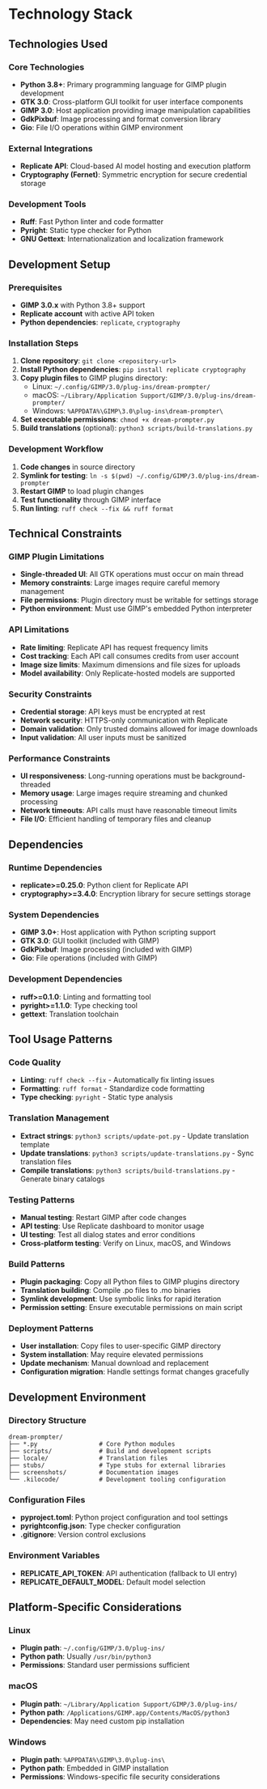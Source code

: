 # Technology Stack

## Technologies Used

### Core Technologies
- **Python 3.8+**: Primary programming language for GIMP plugin development
- **GTK 3.0**: Cross-platform GUI toolkit for user interface components
- **GIMP 3.0**: Host application providing image manipulation capabilities
- **GdkPixbuf**: Image processing and format conversion library
- **Gio**: File I/O operations within GIMP environment

### External Integrations
- **Replicate API**: Cloud-based AI model hosting and execution platform
- **Cryptography (Fernet)**: Symmetric encryption for secure credential storage

### Development Tools
- **Ruff**: Fast Python linter and code formatter
- **Pyright**: Static type checker for Python
- **GNU Gettext**: Internationalization and localization framework

## Development Setup

### Prerequisites
- **GIMP 3.0.x** with Python 3.8+ support
- **Replicate account** with active API token
- **Python dependencies**: `replicate`, `cryptography`

### Installation Steps
1. **Clone repository**: `git clone <repository-url>`
2. **Install Python dependencies**: `pip install replicate cryptography`
3. **Copy plugin files** to GIMP plugins directory:
   - Linux: `~/.config/GIMP/3.0/plug-ins/dream-prompter/`
   - macOS: `~/Library/Application Support/GIMP/3.0/plug-ins/dream-prompter/`
   - Windows: `%APPDATA%\GIMP\3.0\plug-ins\dream-prompter\`
4. **Set executable permissions**: `chmod +x dream-prompter.py`
5. **Build translations** (optional): `python3 scripts/build-translations.py`

### Development Workflow
1. **Code changes** in source directory
2. **Symlink for testing**: `ln -s $(pwd) ~/.config/GIMP/3.0/plug-ins/dream-prompter`
3. **Restart GIMP** to load plugin changes
4. **Test functionality** through GIMP interface
5. **Run linting**: `ruff check --fix && ruff format`

## Technical Constraints

### GIMP Plugin Limitations
- **Single-threaded UI**: All GTK operations must occur on main thread
- **Memory constraints**: Large images require careful memory management
- **File permissions**: Plugin directory must be writable for settings storage
- **Python environment**: Must use GIMP's embedded Python interpreter

### API Limitations
- **Rate limiting**: Replicate API has request frequency limits
- **Cost tracking**: Each API call consumes credits from user account
- **Image size limits**: Maximum dimensions and file sizes for uploads
- **Model availability**: Only Replicate-hosted models are supported

### Security Constraints
- **Credential storage**: API keys must be encrypted at rest
- **Network security**: HTTPS-only communication with Replicate
- **Domain validation**: Only trusted domains allowed for image downloads
- **Input validation**: All user inputs must be sanitized

### Performance Constraints
- **UI responsiveness**: Long-running operations must be background-threaded
- **Memory usage**: Large images require streaming and chunked processing
- **Network timeouts**: API calls must have reasonable timeout limits
- **File I/O**: Efficient handling of temporary files and cleanup

## Dependencies

### Runtime Dependencies
- **replicate>=0.25.0**: Python client for Replicate API
- **cryptography>=3.4.0**: Encryption library for secure settings storage

### System Dependencies
- **GIMP 3.0+**: Host application with Python scripting support
- **GTK 3.0**: GUI toolkit (included with GIMP)
- **GdkPixbuf**: Image processing (included with GIMP)
- **Gio**: File operations (included with GIMP)

### Development Dependencies
- **ruff>=0.1.0**: Linting and formatting tool
- **pyright>=1.1.0**: Type checking tool
- **gettext**: Translation toolchain

## Tool Usage Patterns

### Code Quality
- **Linting**: `ruff check --fix` - Automatically fix linting issues
- **Formatting**: `ruff format` - Standardize code formatting
- **Type checking**: `pyright` - Static type analysis

### Translation Management
- **Extract strings**: `python3 scripts/update-pot.py` - Update translation template
- **Update translations**: `python3 scripts/update-translations.py` - Sync translation files
- **Compile translations**: `python3 scripts/build-translations.py` - Generate binary catalogs

### Testing Patterns
- **Manual testing**: Restart GIMP after code changes
- **API testing**: Use Replicate dashboard to monitor usage
- **UI testing**: Test all dialog states and error conditions
- **Cross-platform testing**: Verify on Linux, macOS, and Windows

### Build Patterns
- **Plugin packaging**: Copy all Python files to GIMP plugins directory
- **Translation building**: Compile .po files to .mo binaries
- **Symlink development**: Use symbolic links for rapid iteration
- **Permission setting**: Ensure executable permissions on main script

### Deployment Patterns
- **User installation**: Copy files to user-specific GIMP directory
- **System installation**: May require elevated permissions
- **Update mechanism**: Manual download and replacement
- **Configuration migration**: Handle settings format changes gracefully

## Development Environment

### Directory Structure
```
dream-prompter/
├── *.py                 # Core Python modules
├── scripts/             # Build and development scripts
├── locale/              # Translation files
├── stubs/               # Type stubs for external libraries
├── screenshots/         # Documentation images
└── .kilocode/           # Development tooling configuration
```

### Configuration Files
- **pyproject.toml**: Python project configuration and tool settings
- **pyrightconfig.json**: Type checker configuration
- **.gitignore**: Version control exclusions

### Environment Variables
- **REPLICATE_API_TOKEN**: API authentication (fallback to UI entry)
- **REPLICATE_DEFAULT_MODEL**: Default model selection

## Platform-Specific Considerations

### Linux
- **Plugin path**: `~/.config/GIMP/3.0/plug-ins/`
- **Python path**: Usually `/usr/bin/python3`
- **Permissions**: Standard user permissions sufficient

### macOS
- **Plugin path**: `~/Library/Application Support/GIMP/3.0/plug-ins/`
- **Python path**: `/Applications/GIMP.app/Contents/MacOS/python3`
- **Dependencies**: May need custom pip installation

### Windows
- **Plugin path**: `%APPDATA%\GIMP\3.0\plug-ins\`
- **Python path**: Embedded in GIMP installation
- **Permissions**: Windows-specific file security considerations